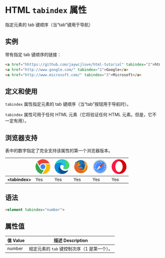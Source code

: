 HTML `tabindex` 属性
===

指定元素的 tab 键顺序（当“tab”键用于导航）

## 实例

带有指定 tab 键顺序的链接：

```html idoc:preview
<a href="hhttps://github.com/jaywcjlove/html-tutorial" tabindex="2">html-tutorial</a>
<a href="http://www.google.com/" tabindex="1">Google</a>
<a href="http://www.microsoft.com/" tabindex="3">Microsoft</a>
```

## 定义和使用

`tabindex` 属性指定元素的 tab 键顺序（当“tab”按钮用于导航时）。

`tabindex` 属性可用于任何 HTML 元素（它将验证任何 HTML 元素。但是，它不一定有用）。

## 浏览器支持

表中的数字指定了完全支持该属性的第一个浏览器版本。

| &nbsp; | ![chrome][1] | ![edge][2] | ![firefox][3] | ![safari][4] | ![opera][5] |
| ---- | ---- | ---- | ---- | ---- | ---- |
| __&lt;tabindex&gt;__ | Yes | Yes | Yes | Yes | Yes |

## 语法

```html
<element tabindex="number">
```

## 属性值

值 Value | 描述 Description
---- | ----
number | 规定元素的 `tab` 键控制次序（1 是第一个）。

[1]: ../../assets/chrome.svg
[2]: ../../assets/edge.svg
[3]: ../../assets/firefox.svg
[4]: ../../assets/safari.svg
[5]: ../../assets/opera.svg